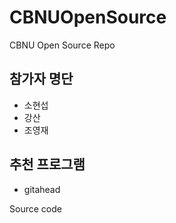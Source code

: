 # CBNUOpenSource
CBNU Open Source Repo

## 참가자 명단
* 소현섭
* 강산
* 조영재

## 추천 프로그램
* gitahead

Source code